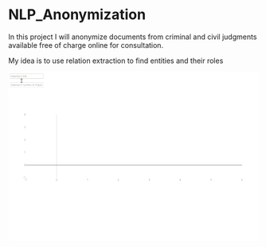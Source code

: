 # NLP_Anonymization

In this project I will anonymize documents from criminal and civil judgments available free of charge online for consultation.

My idea is to use relation extraction to find entities and their roles


<img src="https://github.com/Gianpe/NLP_Anonymization/blob/main/images/def_extractor.gif" width="600" height="338"/>